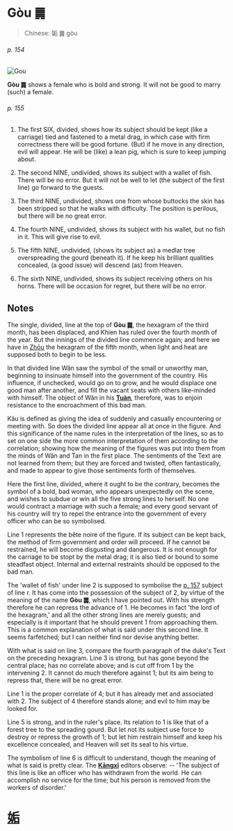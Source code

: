 # Gòu ䷫

> Chinese: 姤 ䷫ gòu

###### p. 154

![Gou](https://88o.io/wp-content/uploads/2018/09/44-e5a7a4gou.jpg)

**Gòu ䷫** shows a female who is bold and strong. It will not be good to marry (such) a female.

###### p. 155

1. The first SIX, divided, shows how its subject should be kept (like a carriage) tied and fastened to a metal drag,
in which case with firm correctness there will be good fortune. (But) if he move in any direction, evil will appear. He will be (like) a lean pig, which is sure to keep jumping about.

2. The second NINE, undivided, shows its subject with a wallet of fish. There will be no error. But it will not be well to let (the subject of the first line) go forward to the guests.

3. The third NINE, undivided, shows one from whose buttocks the skin has been stripped so that he walks with difficulty. The position is perilous, but there will be no great error.

4. The fourth NINE, undivided, shows its subject with his wallet, but no fish in it. This will give rise to evil.

5. The fifth NINE, undivided, (shows its subject as) a medlar tree overspreading the gourd (beneath it). If he keep his brilliant qualities concealed, (a good issue) will descend (as) from Heaven.

6. The sixth NINE, undivided, shows its subject receiving others on his horns. There will be occasion for regret, but there will be no error.

## Notes

The single, divided, line at the top of **Gòu ䷫**, the hexagram of the third month, has been displaced, and Khien has ruled over the fourth month of the year.
But the innings of the divided line commence again; and here we have in [Zhōu](https://en.wikipedia.org/wiki/Zhou_dynasty) the hexagram of the fifth month, when light and heat are supposed both to begin to be less.

In that divided line Wăn saw the symbol of the small or unworthy man, beginning to insinuate himself into the government of the country.
His influence, if unchecked, would go on to grow, and he would displace one good man after another, and fill the vacant seats with others like-minded with himself.
The object of Wăn in his [**Tuàn**](https://en.wikipedia.org/wiki/Ten_Wings), therefore, was to enjoin resistance to the encroachment of this bad man.

Kâu is defined as giving the idea of suddenly and casually encountering or meeting with. So does the divided line appear all at once in the figure.
And this significance of the name rules in the interpretation of the lines, so as to set on one side the more common interpretation of them according to the correlation;
showing how the meaning of the figures was put into them from the minds of Wăn and Tan in the first place. The sentiments of the Text are not learned from them; but they are forced and twisted, often fantastically, and made to appear to give those sentiments forth of themselves.

Here the first line, divided, where it ought to be the contrary, becomes the symbol of a bold, bad woman, who appears unexpectedly on the scene,
and wishes to subdue or win all the five strong lines to herself. No one would contract a marriage with such a female; and every good servant of his country will try to repel the entrance into the government of every officer who can be so symbolised.

Line 1 represents the bête noire of the figure. If its subject can be kept back, the method of firm government and order will proceed. If he cannot be restrained, he will become disgusting and dangerous. It is not enough for the carriage to be stopt by the metal drag; it is also tied or bound to some steadfast object. Internal and external restraints should be opposed to the bad man.

The 'wallet of fish' under line 2 is supposed to symbolise the [p. 157](e89083cui.md#p-157) subject of line r. It has come into the possession of the subject of 2,
by virtue of the meaning of the name **Gòu ䷫**, which I have pointed out. With his strength therefore he can repress the advance of 1.
He becomes in fact 'the lord of the hexagram,' and all the other strong lines are merely guests; and especially is it important that he should prevent 1 from approaching them. This is a common explanation of what is said under this second line. It seems farfetched; but I can neither find nor devise anything better.

With what is said on line 3, compare the fourth paragraph of the duke's Text on the preceding hexagram. Line 3 is strong, but has gone beyond the central place; has no correlate above; and is cut off from 1 by the intervening 2. It cannot do much therefore against 1; but its aim being to repress that, there will be no great error.

Line 1 is the proper correlate of 4; but it has already met and associated with 2. The subject of 4 therefore stands alone; and evil to him may be looked for.

Line 5 is strong, and in the ruler's place. Its relation to 1 is like that of a forest tree to the spreading gourd. But let not its subject use force to destroy or repress the growth of 1; but let him restrain himself and keep his excellence concealed, and Heaven will set its seal to his virtue.

The symbolism of line 6 is difficult to understand, though the meaning of what is said is pretty clear. The [**Kāngxī**](https://en.wikipedia.org/wiki/Kangxi_Dictionary) editors observe: -- 'The subject of this line is like an officer who has withdrawn from the world. He can accomplish no service for the time; but his person is removed from the workers of disorder.'

# [姤](./e5a7a4gou_cn.md)
